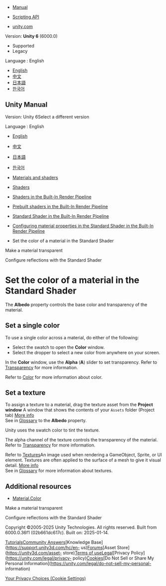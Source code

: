 [](https://docs.unity3d.com)

  * [Manual](../Manual/index.html)
  * [Scripting API](../ScriptReference/index.html)

  * [unity.com](https://unity.com/)

Version: **Unity 6** (6000.0)

  * Supported
  * Legacy

Language : English

  * [English](/Manual/StandardShaderMaterialParameterAlbedoColor.html)
  * [中文](/cn/current/Manual/StandardShaderMaterialParameterAlbedoColor.html)
  * [日本語](/ja/current/Manual/StandardShaderMaterialParameterAlbedoColor.html)
  * [한국어](/kr/current/Manual/StandardShaderMaterialParameterAlbedoColor.html)

[](https://docs.unity3d.com)

## Unity Manual

Version: Unity 6Select a different version

Language : English

  * [English](/Manual/StandardShaderMaterialParameterAlbedoColor.html)
  * [中文](/cn/current/Manual/StandardShaderMaterialParameterAlbedoColor.html)
  * [日本語](/ja/current/Manual/StandardShaderMaterialParameterAlbedoColor.html)
  * [한국어](/kr/current/Manual/StandardShaderMaterialParameterAlbedoColor.html)

  * [Materials and shaders](materials-and-shaders.html)
  * [Shaders](Shaders.html)
  * [Shaders in the Built-In Render Pipeline](shader-built-in-birp-landing.html)
  * [Prebuilt shaders in the Built-In Render Pipeline](shader-built-in-birp.html)
  * [Standard Shader in the Built-In Render Pipeline](shader-StandardShader-landing.html)
  * [Configuring material properties in the Standard Shader in the Built-In Render Pipeline](StandardShaderChangeProperties.html)
  * Set the color of a material in the Standard Shader

[](StandardShaderTransparency.html)

Make a material transparent

[](StandardShaderMaterialParameterMetallic.html)

Configure reflections with the Standard Shader

# Set the color of a material in the Standard Shader

The **Albedo** property controls the base color and transparency of the
material.

## Set a single color

To use a single color across a material, do either of the following:

  * Select the swatch to open the **Color** window.
  * Select the dropper to select a new color from anywhere on your screen.

In the **Color** window, use the **Alpha** (**A**) slider to set transparency.
Refer to [Transparency](StandardShaderTransparency.html) for more information.

Refer to [Color](graphics-color.html) for more information about color.

## Set a texture

To assign a texture to a material, drag the texture asset from the **Project
window** A window that shows the contents of your `Assets` folder (Project
tab) [More info](ProjectView.html)  
See in [Glossary](Glossary.html#Projectwindow) to the **Albedo** property.

Unity uses the swatch color to tint the texture.

The alpha channel of the texture controls the transparency of the material.
Refer to [Transparency](StandardShaderTransparency.html) for more information.

Refer to [Textures](Textures.html)An image used when rendering a GameObject,
Sprite, or UI element. Textures are often applied to the surface of a mesh to
give it visual detail. [More info](class-TextureImporter.html)  
See in [Glossary](Glossary.html#texture) for more information about textures.

## Additional resources

  * [Material.Color](../ScriptReference/Material-color.html)

[](StandardShaderTransparency.html)

Make a material transparent

[](StandardShaderMaterialParameterMetallic.html)

Configure reflections with the Standard Shader

Copyright ©2005-2025 Unity Technologies. All rights reserved. Built from
6000.0.36f1 (02b661dc617c). Built on: 2025-01-14.

[Tutorials](https://learn.unity.com/)[Community
Answers](https://answers.unity3d.com)[Knowledge
Base](https://support.unity3d.com/hc/en-
us)[Forums](https://forum.unity3d.com)[Asset Store](https://unity3d.com/asset-
store)[Terms of
use](https://docs.unity3d.com/Manual/TermsOfUse.html)[Legal](https://unity.com/legal)[Privacy
Policy](https://unity.com/legal/privacy-
policy)[Cookies](https://unity.com/legal/cookie-policy)[Do Not Sell or Share
My Personal Information](https://unity.com/legal/do-not-sell-my-personal-
information)

[Your Privacy Choices (Cookie Settings)](javascript:void\(0\);)

